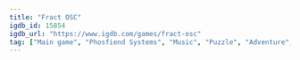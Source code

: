 ```yaml
---
title: "Fract OSC"
igdb_id: 15854
igdb_url: "https://www.igdb.com/games/fract-osc"
tag: ["Main game", "Phosfiend Systems", "Music", "Puzzle", "Adventure", "Indie", "Single player", "First person", "Science fiction", "Open world"]
---
```

